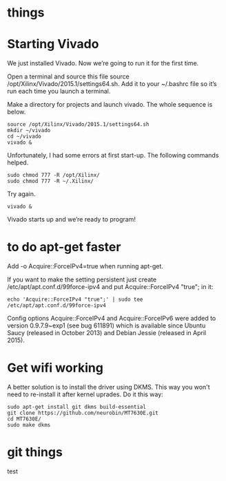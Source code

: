 # things
Starting Vivado
===============

We just installed Vivado. Now we’re going to run it for the first time.

Open a terminal and source this file source /opt/Xilinx/Vivado/2015.1/settings64.sh. Add it to your ~/.bashrc file so it’s run each time you launch a terminal.

Make a directory for projects and launch vivado. The whole sequence is below.

    source /opt/Xilinx/Vivado/2015.1/settings64.sh
    mkdir ~/vivado
    cd ~/vivado
    vivado &

Unfortunately, I had some errors at first start-up. The following commands helped.

    sudo chmod 777 -R /opt/Xilinx/
    sudo chmod 777 -R ~/.Xilinx/

Try again.

    vivado &

Vivado starts up and we’re ready to program!


to do apt-get faster
====================

Add -o Acquire::ForceIPv4=true when running apt-get.

If you want to make the setting persistent just create /etc/apt/apt.conf.d/99force-ipv4 and put Acquire::ForceIPv4 "true"; in it:

    echo 'Acquire::ForceIPv4 "true";' | sudo tee /etc/apt/apt.conf.d/99force-ipv4

Config options Acquire::ForceIPv4 and Acquire::ForceIPv6 were added to version 0.9.7.9~exp1 (see bug 611891) which is available since Ubuntu Saucy (released in October 2013) and Debian Jessie (released in April 2015).


Get wifi working
================

A better solution is to install the driver using DKMS. This way you won't need to re-install it
after kernel uprades. Do it this way:

    sudo apt-get install git dkms build-essential
    git clone https://github.com/neurobin/MT7630E.git
    cd MT7630E/
    sudo make dkms


git things
==========

test
